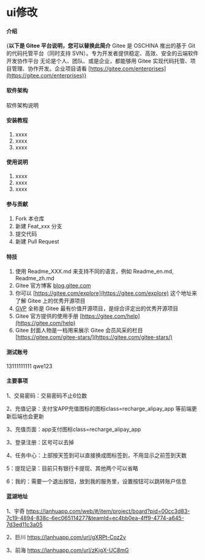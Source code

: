 # ui修改

#### 介绍
{**以下是 Gitee 平台说明，您可以替换此简介**
Gitee 是 OSCHINA 推出的基于 Git 的代码托管平台（同时支持 SVN）。专为开发者提供稳定、高效、安全的云端软件开发协作平台
无论是个人、团队、或是企业，都能够用 Gitee 实现代码托管、项目管理、协作开发。企业项目请看 [https://gitee.com/enterprises](https://gitee.com/enterprises)}

#### 软件架构
软件架构说明


#### 安装教程

1.  xxxx
2.  xxxx
3.  xxxx

#### 使用说明

1.  xxxx
2.  xxxx
3.  xxxx

#### 参与贡献

1.  Fork 本仓库
2.  新建 Feat_xxx 分支
3.  提交代码
4.  新建 Pull Request


#### 特技

1.  使用 Readme\_XXX.md 来支持不同的语言，例如 Readme\_en.md, Readme\_zh.md
2.  Gitee 官方博客 [blog.gitee.com](https://blog.gitee.com)
3.  你可以 [https://gitee.com/explore](https://gitee.com/explore) 这个地址来了解 Gitee 上的优秀开源项目
4.  [GVP](https://gitee.com/gvp) 全称是 Gitee 最有价值开源项目，是综合评定出的优秀开源项目
5.  Gitee 官方提供的使用手册 [https://gitee.com/help](https://gitee.com/help)
6.  Gitee 封面人物是一档用来展示 Gitee 会员风采的栏目 [https://gitee.com/gitee-stars/](https://gitee.com/gitee-stars/)

#### 测试账号
13111111111 qwe123

#### 主要事项
1、交易密码：交易密码不止6位数

2、充值记录：支付宝APP充值图标的图标class=recharge_alipay_app 等前端更新后端也会更新

3、充值页面：app支付图标class=recharge_alipay_app

3、登录注册：区号可以去掉

4、任务中心：上部按天签到可以直接换成图标签到，不用显示之前签到天数
	
5：提现记录：目前只有银行卡提现、其他两个可以省略

6：我的：需要一个退出按钮，放到我的服务里，设置按钮可以跳转账户信息

#### 蓝湖地址

1、宇奇
https://lanhuapp.com/web/#/item/project/board?pid=00cc3d83-7c19-4894-838c-6ec065114277&teamId=ec4bb0ea-4ff9-4774-a645-7d3ed11c3a05

2、巨川
https://lanhuapp.com/url/gXRPt-Coz2v

3、前海
https://lanhuapp.com/url/zKigX-UC8mG
